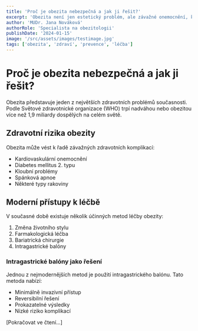 ```yaml
---
title: 'Proč je obezita nebezpečná a jak ji řešit?'
excerpt: 'Obezita není jen estetický problém, ale závažné onemocnění, které může vést k řadě zdravotních komplikací. Pojďme si představit moderní metody její léčby.'
author: 'MUDr. Jana Nováková'
authorRole: 'Specialista na obezitologii'
publishDate: '2024-01-15'
image: '/src/assets/images/testimage.jpg'
tags: ['obezita', 'zdraví', 'prevence', 'léčba']
---
```


# Proč je obezita nebezpečná a jak ji řešit?

Obezita představuje jeden z největších zdravotních problémů současnosti. Podle Světové zdravotnické organizace (WHO) trpí nadváhou nebo obezitou více než 1,9 miliardy dospělých na celém světě.

## Zdravotní rizika obezity

Obezita může vést k řadě závažných zdravotních komplikací:

- Kardiovaskulární onemocnění
- Diabetes mellitus 2. typu
- Kloubní problémy
- Spánková apnoe
- Některé typy rakoviny

## Moderní přístupy k léčbě

V současné době existuje několik účinných metod léčby obezity:

1. Změna životního stylu
2. Farmakologická léčba
3. Bariatrická chirurgie
4. Intragastrické balóny

### Intragastrické balóny jako řešení

Jednou z nejmodernějších metod je použití intragastrického balónu. Tato metoda nabízí:
- Minimálně invazivní přístup
- Reversibilní řešení
- Prokazatelné výsledky
- Nízké riziko komplikací

[Pokračovat ve čtení...]